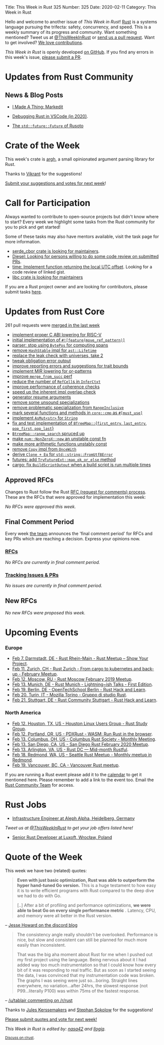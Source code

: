 Title: This Week in Rust 325
Number: 325
Date: 2020-02-11
Category: This Week in Rust

Hello and welcome to another issue of *This Week in Rust*!
[Rust](http://rust-lang.org) is a systems language pursuing the trifecta: safety, concurrency, and speed.
This is a weekly summary of its progress and community.
Want something mentioned? Tweet us at [@ThisWeekInRust](https://twitter.com/ThisWeekInRust) or [send us a pull request](https://github.com/cmr/this-week-in-rust).
Want to get involved? [We love contributions](https://github.com/rust-lang/rust/blob/master/CONTRIBUTING.md).

*This Week in Rust* is openly developed [on GitHub](https://github.com/cmr/this-week-in-rust).
If you find any errors in this week's issue, [please submit a PR](https://github.com/cmr/this-week-in-rust/pulls).

# Updates from Rust Community

## News & Blog Posts

- [I Made A Thing: Markedit](http://adventures.michaelfbryan.com/posts/markedit/)
* [Debugging Rust in VSCode (in 2020)](https://jason-williams.co.uk/debugging-rust-in-vscode).
- [The `std::future::Future` of Rusoto](https://linuxwit.ch/blog/2020/02/the-future-of-rusoto/)

# Crate of the Week

This week's crate is [argh](https://github.com/google/argh), a small opinionated argument parsing library for Rust.

Thanks to [Vikrant](https://users.rust-lang.org/t/crate-of-the-week/2704/718) for the suggestions!

[Submit your suggestions and votes for next week][submit_crate]!

[submit_crate]: https://users.rust-lang.org/t/crate-of-the-week/2704

# Call for Participation

Always wanted to contribute to open-source projects but didn't know where to start?
Every week we highlight some tasks from the Rust community for you to pick and get started!

Some of these tasks may also have mentors available, visit the task page for more information.

* [serde_cbor crate is looking for maintainers](https://github.com/pyfisch/cbor/issues/179).
* [Diesel: Looking for persons willing to do some code review on submitted PRs](https://github.com/diesel-rs/diesel/issues/1186).
* [time: Implement function returning the local UTC offset](https://github.com/time-rs/time/issues/203#issuecomment-581175875). Looking for a code review of linked gist.
* [libc crate is looking for maintainers](https://github.com/rust-lang/libc/issues/1657)

If you are a Rust project owner and are looking for contributors, please submit tasks [here][guidelines].

[guidelines]: https://users.rust-lang.org/t/twir-call-for-participation/4821

# Updates from Rust Core

261 pull requests were [merged in the last week][merged]

[merged]: https://github.com/search?q=is%3Apr+org%3Arust-lang+is%3Amerged+merged%3A2020-02-03..2020-02-10

* [implement proper C ABI lowering for RISC-V](https://github.com/rust-lang/rust/pull/68452)
* [initial implementation of `#![feature(move_ref_pattern)]`](https://github.com/rust-lang/rust/pull/68376)
* [parser: stop using `BytePos` for computing spans](https://github.com/rust-lang/rust/pull/68845)
* [remove `HashStable` impl for `ast::Lifetime`](https://github.com/rust-lang/rust/pull/68919)
* [replace the leak check with universes, take 2](https://github.com/rust-lang/rust/pull/65232)
* [tweak obligation error output](https://github.com/rust-lang/rust/pull/68377)
* [improve reporting errors and suggestions for trait bounds](https://github.com/rust-lang/rust/pull/67665)
* [implement MIR lowering for or-patterns](https://github.com/rust-lang/rust/pull/67668)
* [improve `merge_from_succ` perf](https://github.com/rust-lang/rust/pull/68790)
* [reduce the number of `RefCell`s in `InferCtxt`](https://github.com/rust-lang/rust/pull/68694)
* [improve performance of coherence checks](https://github.com/rust-lang/rust/pull/68966)
* [speed up the inherent impl overlap check](https://github.com/rust-lang/rust/pull/68911)
* [generator resume arguments](https://github.com/rust-lang/rust/pull/68524)
* [remove some unsound specializations](https://github.com/rust-lang/rust/pull/68358)
* [remove problematic specialization from `RangeInclusive`](https://github.com/rust-lang/rust/pull/68835)
* [mark several functions and methods in `core::cmp` as `#[must_use]`](https://github.com/rust-lang/rust/pull/68946)
* [implement `AsMut<str>` for `String`](https://github.com/rust-lang/rust/pull/68742)
* [fix and test implementation of `BTreeMap::`{`first_entry`, `last_entry`, `pop_first`, `pop_last`}](https://github.com/rust-lang/rust/pull/68834)
* [`BtreeMap::range_search` spruced up](https://github.com/rust-lang/rust/pull/68499)
* [make `num::NonZeroX::new` an unstable const fn](https://github.com/rust-lang/rust/pull/68976)
* [make more arithmetic functions unstably const](https://github.com/rust-lang/rust/pull/68809)
* [remove `Copy` impl from `OnceWith`](https://github.com/rust-lang/rust/pull/68810)
* [derive `Clone + Eq` for `std::string::FromUtf8Error`](https://github.com/rust-lang/rust/pull/68738)
* [futures: add `TryFutureExt::map_ok_or_else` method](https://github.com/rust-lang/futures-rs/pull/2058)
* [cargo: fix `BuildScriptOutput` when a build script is run multiple times](https://github.com/rust-lang/cargo/pull/7857)

## Approved RFCs

Changes to Rust follow the Rust [RFC (request for comments) process](https://github.com/rust-lang/rfcs#rust-rfcs). These
are the RFCs that were approved for implementation this week:

*No RFCs were approved this week.*

## Final Comment Period

Every week [the team](https://www.rust-lang.org/team.html) announces the
'final comment period' for RFCs and key PRs which are reaching a
decision. Express your opinions now.

### [RFCs](https://github.com/rust-lang/rfcs/labels/final-comment-period)

*No RFCs are currently in final comment period.*

### [Tracking Issues & PRs](https://github.com/rust-lang/rust/labels/final-comment-period)

*No issues are currently in final comment period.*

## New RFCs

*No new RFCs were proposed this week.*

# Upcoming Events

### Europe

* [Feb  7. Darmstadt, DE - Rust Rhein-Main - Rust Meetup – Show Your Project](https://www.meetup.com/Rust-Rhein-Main/events/268145620/).
* [Feb 11. Zurich, CH - Rust Zurich - From cargo to kubernetes and back-up - February Meetup](https://www.meetup.com/Rust-Zurich/events/267790109/).
* [Feb 12. Moscow, RU - Rust Moscow February 2019 Meetup](https://www.meetup.com/Rust-%D0%B2-%D0%9C%D0%BE%D1%81%D0%BA%D0%B2%D0%B5/events/268190420/).
* [Feb 13. Munich, DE - Rust Munich - Lightning~ish Talks - First Edition](https://www.meetup.com/rust-munich/events/266865499/).
* [Feb 19. Berlin, DE - OpenTechSchool Berlin - Rust Hack and Learn](https://www.meetup.com/opentechschool-berlin/events/nxdpgrybcdbzb/).
* [Feb 20. Turin, IT - Mozilla Torino - Gruppo di studio Rust](https://www.meetup.com/Mozilla-Torino/events/268060855).
* [Feb 21. Stuttgart, DE - Rust Community Stuttgart - Rust Hack and Learn](https://www.meetup.com/Rust-Community-Stuttgart/events/268416708/).

### North America

* [Feb 12. Houston, TX, US - Houston Linux Users Group - Rust Study Group](https://www.facebook.com/events/469382520642102).
* [Feb 12. Portland, OR, US - PDXRust - WASM: Run Rust in the browser](https://www.meetup.com/PDXRust/events/267797263/).
* [Feb 13. Columbus, OH, US - Columbus Rust Society - Monthly Meeting](https://www.meetup.com/columbus-rs/events/dpkhgrybcdbrb/).
* [Feb 13. San Diego, CA, US - San Diego Rust February 2020 Meetup](https://www.meetup.com/San-Diego-Rust/events/268129845/).
* [Feb 13. Arlington, VA, US - Rust DC — Mid-month Rustful](https://www.meetup.com/RustDC/events/268293591).
* [Feb 18. Redmond, WA, US - Seattle Rust Meetup - Monthly meetup in Redmond](https://www.meetup.com/Seattle-Rust-Meetup/events/prbtdrybcdbpb/).
* [Feb 19. Vancouver, BC, CA - Vancouver Rust meetup](https://www.meetup.com/Vancouver-Rust/events/qnrgnrybcdbzb/).

If you are running a Rust event please add it to the [calendar] to get
it mentioned here. Please remember to add a link to the event too.
Email the [Rust Community Team][community] for access.

[calendar]: https://www.google.com/calendar/embed?src=apd9vmbc22egenmtu5l6c5jbfc%40group.calendar.google.com
[community]: mailto:community-team@rust-lang.org

# Rust Jobs

* [Infrastructure Engineer at Aleph Alpha, Heidelberg, Germany](https://aleph-alpha.de/sw_engineer.html?language=de)

*Tweet us at [@ThisWeekInRust](https://twitter.com/ThisWeekInRust) to get your job offers listed here!*
* [Senior Rust Developer at Luxoft, Wrocław, Poland](https://www.linkedin.com/jobs/view/1689801033/)

# Quote of the Week

This week we have two (related) quotes:

> **Even with just basic optimization, Rust was able to outperform the hyper hand-tuned Go version.** This is a huge testament to how easy it is to write efficient programs with Rust compared to the deep dive we had to do with Go.
>
> [..] After a bit of profiling and performance optimizations, **we were able to beat Go on every single performance metric** . Latency, CPU, and memory were all better in the Rust version.

– [Jesse Howard on the discord blog](https://blog.discordapp.com/why-discord-is-switching-from-go-to-rust-a190bbca2b1f)

> The consistency angle really shouldn’t be overlooked. Performance is nice, but slow and consistent can still be planned for much more easily than inconsistent.
>
> That was the big aha moment about Rust for me when I pushed out my first project using the language. Being nervous about it I had added way too much instrumentation so that I could know how every bit of it was responding to real traffic. But as soon as I started seeing the data, I was convinced that my instrumentation code was broken. The graphs I was seeing were just so...boring. Straight lines everywhere, no variation...after 24hrs, the slowest response (not P99...literally P100) was within 75ms of the fastest response.

– [/u/tablair commenting on /r/rust](https://www.reddit.com/r/rust/comments/eytyug/why_discord_is_switching_from_go_to_rust/fgjjpiv/)

Thanks to [Jules Kerssemakers](https://users.rust-lang.org/t/twir-quote-of-the-week/328/811) and [Stephan Sokolow](https://users.rust-lang.org/t/twir-quote-of-the-week/328/809) for the suggestions!

[Please submit quotes and vote for next week!](https://users.rust-lang.org/t/twir-quote-of-the-week/328)

*This Week in Rust is edited by: [nasa42](https://github.com/nasa42) and [llogiq](https://github.com/llogiq).*

<small>[Discuss on r/rust]().</small>
